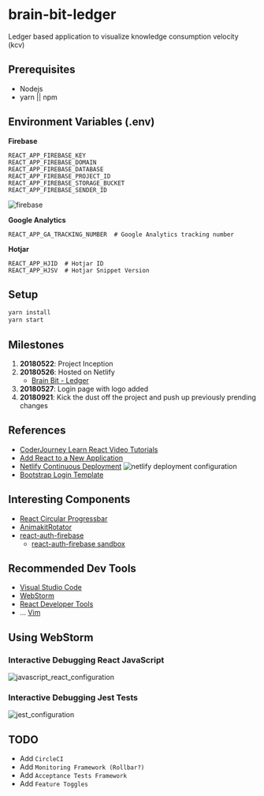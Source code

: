 # brain-bit-ledger
Ledger based application to visualize knowledge consumption velocity (kcv)

## Prerequisites
- Nodejs
- yarn || npm


## Environment Variables (.env)

**Firebase**
```
REACT_APP_FIREBASE_KEY
REACT_APP_FIREBASE_DOMAIN
REACT_APP_FIREBASE_DATABASE
REACT_APP_FIREBASE_PROJECT_ID
REACT_APP_FIREBASE_STORAGE_BUCKET
REACT_APP_FIREBASE_SENDER_ID
```
![firebase](https://image.ibb.co/maGOnS/image.png)


**Google Analytics**
```
REACT_APP_GA_TRACKING_NUMBER  # Google Analytics tracking number
```

**Hotjar**
```
REACT_APP_HJID  # Hotjar ID
REACT_APP_HJSV  # Hotjar Snippet Version
```


## Setup

```bash
yarn install
yarn start
```


## Milestones
01. **20180522**: Project Inception 
02. **20180526**: Hosted on Netlify
    - [Brain Bit - Ledger](https://brain-bit-ledger.netlify.com/)
03. **20180527**: Login page with logo added
04. **20180921**: Kick the dust off the project and push up previously prending changes


## References
- [CoderJourney Learn React Video Tutorials](https://www.youtube.com/playlist?list=PLbG4OyfwIxjFKJE_ZVZxsSt1ESc9S7kFb)
- [Add React to a New Application](https://reactjs.org/docs/add-react-to-a-new-app.html)
- [Netlify Continuous Deployment](https://www.netlify.com/docs/continuous-deployment/)
![netlify deployment configuration](https://image.ibb.co/iXWbVo/Screen_Shot_2018_05_26_at_3_46_04_PM.png)
- [Bootstrap Login Template](https://bootsnipp.com/snippets/dldxB)


## Interesting Components
- [React Circular Progressbar](https://www.npmjs.com/package/react-circular-progressbar)
- [AnimakitRotator](https://animakit.github.io/#/)
- [react-auth-firebase](https://www.npmjs.com/package/react-auth-firebase_)
  - [react-auth-firebase sandbox](https://codesandbox.io/s/v6w6r6521y)


## Recommended Dev Tools
- [Visual Studio Code](https://code.visualstudio.com/)
- [WebStorm](https://www.jetbrains.com/webstorm/)
- [React Developer Tools](https://chrome.google.com/webstore/detail/react-developer-tools/fmkadmapgofadopljbjfkapdkoienihi?hl=en)
- ... [Vim](https://www.youtube.com/watch?v=dQw4w9WgXcQ)


## Using WebStorm
### Interactive Debugging React JavaScript
![javascript_react_configuration](https://image.ibb.co/grjXGn/Screen_Shot_2018_04_17_at_5_23_12_PM.png)

### Interactive Debugging Jest Tests
![jest_configuration](https://image.ibb.co/gnY5XS/Screen_Shot_2018_04_16_at_5_20_22_PM.png)


## TODO
- Add `CircleCI`
- Add `Monitoring Framework (Rollbar?)`
- Add `Acceptance Tests Framework`
- Add `Feature Toggles`
